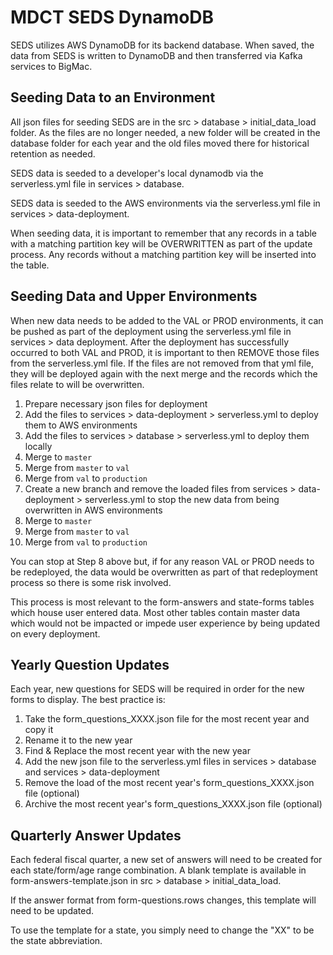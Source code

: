 # MDCT SEDS DynamoDB

SEDS utilizes AWS DynamoDB for its backend database. When saved, the data from SEDS is written to DynamoDB and then transferred via Kafka services to BigMac.

## Seeding Data to an Environment

All json files for seeding SEDS are in the src > database > initial_data_load folder.
As the files are no longer needed, a new folder will be created in the database folder for each
year and the old files moved there for historical retention as needed.

SEDS data is seeded to a developer's local dynamodb via the serverless.yml file in services > database.

SEDS data is seeded to the AWS environments via the serverless.yml file in services > data-deployment.

When seeding data, it is important to remember that any records in a table with a matching partition key will be OVERWRITTEN as part of the update process.
Any records without a matching partition key will be inserted into the table.

## Seeding Data and Upper Environments

When new data needs to be added to the VAL or PROD environments, it can be pushed as part of the deployment using the serverless.yml file in services > data deployment.
After the deployment has successfully occurred to both VAL and PROD, it is important to then REMOVE those files from the serverless.yml file.
If the files are not removed from that yml file, they will be deployed again with the next merge and the records which the files relate to will be overwritten.

1. Prepare necessary json files for deployment
2. Add the files to services > data-deployment > serverless.yml to deploy them to AWS environments
3. Add the files to services > database > serverless.yml to deploy them locally
4. Merge to `master`
5. Merge from `master` to `val`
6. Merge from `val` to `production`
7. Create a new branch and remove the loaded files from services > data-deployment > serverless.yml to stop the new data from being overwritten in AWS environments
8. Merge to `master`
9. Merge from `master` to `val`
10. Merge from `val` to `production`

You can stop at Step 8 above but, if for any reason VAL or PROD needs to be redeployed,
the data would be overwritten as part of that redeployment process so there is some risk involved.

This process is most relevant to the form-answers and state-forms tables which house user entered data.
Most other tables contain master data which would not be impacted or impede user experience by being updated on every deployment.

## Yearly Question Updates

Each year, new questions for SEDS will be required in order for the new forms to display.
The best practice is:

1. Take the form_questions_XXXX.json file for the most recent year and copy it
2. Rename it to the new year
3. Find & Replace the most recent year with the new year
4. Add the new json file to the serverless.yml files in services > database and services > data-deployment
5. Remove the load of the most recent year's form_questions_XXXX.json file (optional)
6. Archive the most recent year's form_questions_XXXX.json file (optional)

## Quarterly Answer Updates

Each federal fiscal quarter, a new set of answers will need to be created for each state/form/age range combination.
A blank template is available in form-answers-template.json in src > database > initial_data_load.

If the answer format from form-questions.rows changes, this template will need to be updated.

To use the template for a state, you simply need to change the "XX" to be the state abbreviation.
